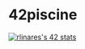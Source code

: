 # 42piscine


[![rlinares's 42 stats](https://badge42.vercel.app/api/v2/cl1wdiv5j003009jyjuv835bj/stats?cursusId=9&coalitionId=piscine)](https://github.com/JaeSeoKim/badge42)
